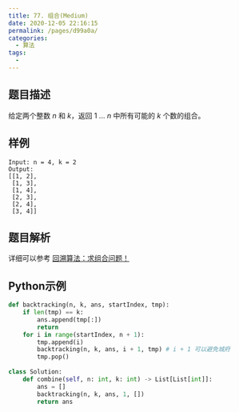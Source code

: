 ```yaml
---
title: 77. 组合(Medium)
date: 2020-12-05 22:16:15
permalink: /pages/d99a0a/
categories:
  - 算法
tags:
  - 
---
```


## 题目描述

给定两个整数 *n* 和 *k*，返回 1 ... *n* 中所有可能的 *k* 个数的组合。

## 样例

```
Input: n = 4, k = 2
Output:
[[1, 2], 
 [1, 3], 
 [1, 4],
 [2, 3], 
 [2, 4],
 [3, 4]]
```

## 题目解析

详细可以参考  [回溯算法：求组合问题！](https://mp.weixin.qq.com/s?__biz=MzUxNjY5NTYxNA==&mid=2247485253&idx=1&sn=8332edaabc9bf43e45835bce7964ce88&scene=21#wechat_redirect)

## Python示例

```python
def backtracking(n, k, ans, startIndex, tmp):
    if len(tmp) == k:
        ans.append(tmp[:])
        return 
    for i in range(startIndex, n + 1):
        tmp.append(i)
        backtracking(n, k, ans, i + 1, tmp) # i + 1 可以避免城府
        tmp.pop()
    
class Solution:
    def combine(self, n: int, k: int) -> List[List[int]]:
        ans = []
        backtracking(n, k, ans, 1, [])
        return ans 
```

